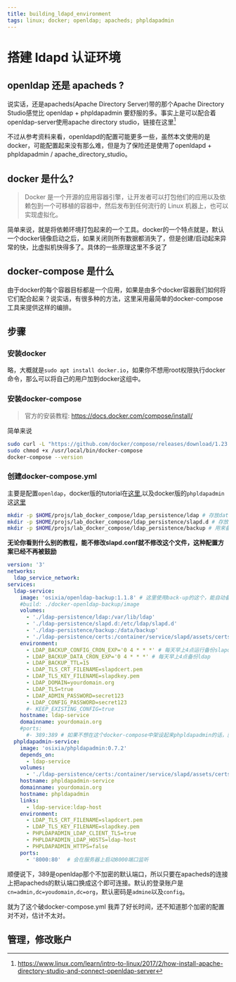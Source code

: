 ```yaml
---
title: building_ldapd_environment
tags: linux; docker; openldap; apacheds; phpldapadmin
---
```


# 搭建 ldapd 认证环境

## openldap 还是 apacheds ?

说实话，还是apacheds(Apache Directory Server)带的那个Apache Directory Studio感觉比 openldap + phpldapadmin 要舒服的多。事实上是可以配合着openldap-server使用apache directory studio，链接在这里[^using_apached_directory_studio_with_openldapd]

不过从参考资料来看，openldapd的配置可能更多一些，虽然本文使用的是docker，可能配置起来没有那么难，但是为了保险还是使用了openldapd + phpldapadmin / apache_directory_studio。

## docker 是什么?

>Docker 是一个开源的应用容器引擎，让开发者可以打包他们的应用以及依赖包到一个可移植的容器中，然后发布到任何流行的 Linux 机器上，也可以实现虚拟化。

简单来说，就是将依赖环境打包起来的一个工具。docker的一个特点就是，默认一个docker镜像启动之后，如果关闭则所有数据都消失了，但是创建/启动起来异常的快，比虚拟机快得多了。具体的一些原理这里不多说了


## docker-compose 是什么

由于docker的每个容器目标都是一个应用，如果是由多个docker容器我们如何将它们配合起来？说实话，有很多种的方法，这里采用最简单的docker-compose工具来提供这样的编排。

## 步骤

### 安装docker

略，大概就是`sudo apt install docker.io`，如果你不想用root权限执行docker命令，那么可以将自己的用户加到docker这组中。


### 安装docker-compose

> 官方的安装教程: https://docs.docker.com/compose/install/

简单来说

```bash
sudo curl -L "https://github.com/docker/compose/releases/download/1.23.1/docker-compose-$(uname -s)-$(uname -m)" -o /usr/local/bin/docker-compose  
sudo chmod +x /usr/local/bin/docker-compose  
docker-compose --version
```

### 创建docker-compose.yml

主要是配置`openldap`，docker版的tutorial在[这里](https://github.com/osixia/docker-openldap#quick-start),以及docker版的`phpldapadmin`这[这里](https://github.com/osixia/docker-phpLDAPadmin)

```bash
mkdir -p $HOME/projs/lab_docker_compose/ldap_persistence/ldap # 存放database
mkdir -p $HOME/projs/lab_docker_compose/ldap_persistence/slapd.d # 存放config文件
mkdir -p $HOME/projs/lab_docker_compose/ldap_persistence/backup # 用来备份
```

**无论你看到什么别的教程，能不修改slapd.conf就不修改这个文件，这种配置方案已经不再被鼓励**



```yml
version: '3'
networks:
  ldap_service_network:
services:
  ldap-service:
    image: 'osixia/openldap-backup:1.1.8' # 这里使用back-up的这个，能自动备份
    #build: ./docker-openldap-backup/image
    volumes:
      - './ldap-persistence/ldap:/var/lib/ldap'
      - './ldap-persistence/slapd.d:/etc/ldap/slapd.d'
      - './ldap-persistence/backup:/data/backup'
      - './ldap-persistence/certs:/container/service/slapd/assets/certs'
    environment:
      - LDAP_BACKUP_CONFIG_CRON_EXP='0 4 * * *' # 每天早上4点运行备份slapd.d
      - LDAP_BACKUP_DATA_CRON_EXP='0 4 * * *' # 每天早上4点备份ldap
      - LDAP_BACKUP_TTL=15
      - LDAP_TLS_CRT_FILENAME=slapdcert.pem
      - LDAP_TLS_KEY_FILENAME=slapdkey.pem
      - LDAP_DOMAIN=yourdomain.org
      - LDAP_TLS=true
      - LDAP_ADMIN_PASSWORD=secret123
      - LDAP_CONFIG_PASSWORD=secret123
      #- KEEP_EXISTING_CONFIG=true
    hostname: ldap-service
    domainname: yourdomain.org
    #ports:
      #- 389:389 # 如果不想在这个docker-compose中架设起来phpldapadmin的话，就把这段解开，把下面给注释掉，然后使用apacheds来管理
  phpldapadmin-service:
    image: 'osixia/phpldapadmin:0.7.2'
    depends_on:
      - ldap-service
    volumes:
      - './ldap-persistence/certs:/container/service/slapd/assets/certs'
    hostname: phpldapadmin-service
    domainname: yourdomain.org
    hostname: phpldapadmin
    links:
      - ldap-service:ldap-host
    environment:
      - LDAP_TLS_CRT_FILENAME=slapdcert.pem
      - LDAP_TLS_KEY_FILENAME=slapdkey.pem
      - PHPLDAPADMIN_LDAP_CLIENT_TLS=true
      - PHPLDAPADMIN_LDAP_HOSTS=ldap-host
      - PHPLDAPADMIN_HTTPS=false
    ports:
      - '8000:80'  # 会在服务器上启动8000端口监听

```


顺便说下，389是openldap那个不加密的默认端口，所以只要在apacheds的连接上把apacheds的默认端口换成这个即可连接。默认的登录账户是 `cn=admin,dc=youdomain,dc=org`，默认密码是`admine`以及`config`。

就为了这个破docker-compose.yml 我弄了好长时间，还不知道那个加密的配置对不对，估计不太对。

## 管理，修改账户














[^using_apached_directory_studio_with_openldapd]: https://www.linux.com/learn/intro-to-linux/2017/2/how-install-apache-directory-studio-and-connect-openldap-server 